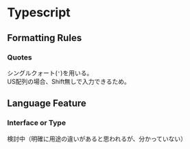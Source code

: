 # Typescript



## Formatting Rules

### Quotes

シングルクォート(`'`)を用いる。  
US配列の場合、Shift無しで入力できるため。


## Language Feature

### Interface or Type

検討中（明確に用途の違いがあると思われるが、分かっていない）
